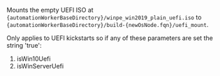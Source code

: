 Mounts the empty UEFI ISO at `{automationWorkerBaseDirectory}/winpe_win2019_plain_uefi.iso` to `{automationWorkerBaseDirectory}/build-{newOsNode.fqn}/uefi_mount`.

Only applies to UEFI kickstarts so if any of these parameters are set the string 'true':

1. isWin10Uefi
2. isWinServerUefi